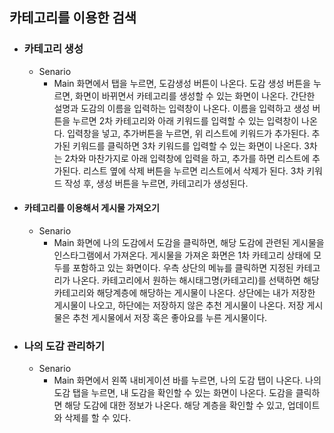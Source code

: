 ## 카테고리를 이용한 검색
- ### 카테고리 생성
  + Senario
    * Main 화면에서 탭을 누르면, 도감생성 버튼이 나온다. 도감 생성 버튼을 누르면, 화면이 바뀌면서 카테고리를 생성할 수 있는 화면이 나온다. 간단한 설명과 도감의 이름을 입력하는 입력창이 나온다. 이름을 입력하고 생성 버튼을 누르면 2차 카테고리와 아래 키워드를 입력할 수 있는 입력창이 나온다. 입력창을 넣고,  추가버튼을 누르면, 위 리스트에 키워드가 추가된다. 추가된 키워드를 클릭하면 3차 키워드를 입력할 수 있는 화면이 나온다. 3차는 2차와 마찬가지로 아래 입력창에 입력을 하고, 추가를 하면 리스트에 추가된다. 리스트 옆에 삭제 버튼을 누르면 리스트에서 삭제가 된다. 3차 키워드 작성 후, 생성 버튼을 누르면, 카테고리가 생성된다.
  
- #### 카테고리를 이용해서 게시물 가져오기

  + Senario
    * Main 화면에 나의 도감에서 도감을 클릭하면,  해당 도감에 관련된 게시물을 인스타그램에서 가져온다. 게시물을 가져온 화면은 1차 카테고리 상태에 모두를 포함하고 있는 화면이다. 우측 상단의 메뉴를 클릭하면 지정된 카테고리가 나온다. 카테고리에서 원하는 해시태그명(카테고리)를 선택하면 해당 카테고리와 해당계층에 해당하는 게시물이 나온다. 상단에는 내가 저장한 게시물이 나오고, 하단에는 저장하지 않은 추천 게시물이 나온다. 저장 게시물은 추천 게시물에서 저장 혹은 좋아요를 누른 게시물이다. 
  
- ### 나의 도감 관리하기

  + Senario
    * Main 화면에서 왼쪽 내비게이션 바를 누르면, 나의 도감 탭이 나온다. 나의 도감 탭을 누르면, 내 도감을 확인할 수 있는 화면이 나온다. 도감을 클릭하면 해당 도감에 대한 정보가 나온다. 해당 계층을 확인할 수 있고, 업데이트와 삭제를 할 수 있다.